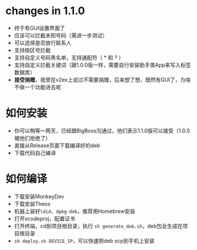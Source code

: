 # changes in 1.1.0
  * 终于有GUI设置界面了
  * 应该可以拦截未知号码（需进一步测试）
  * 可以选择是否放行联系人
  * 支持按区号拦截
  * 支持自定义号码黑名单，支持通配符（ * 和 ? ）
  * 支持自定义拦截关键词（跟1.0.0版一样，需要自行安装助手类App来写入标签数据库）
  * **接受捐赠**。我曾在v2ex上说过不需要捐赠，后来想了想，既然有GUI了，为啥不做一个功能进去呢

# 如何安装
  * 你可以稍等一两天，已经跟BigBoss沟通过，他们表示1.1.0版可以接受（1.0.0被他们拒绝了）
  * 直接从Release页面下载编译好的deb
  * 下载代码自己编译

# 如何编译
  * 下载安装MonkeyDev
  * 下载安装Theos
  * 机器上装好`ldid`、`dpkg-deb`，推荐用Homebrew安装
  * 打开xcodeproj，配置证书
  * 打开终端，cd到项目根目录，执行 `sh generate_deb.sh`，deb包会生成在项目根目录
  * `sh deploy.sh DEVICE_IP`，可以快速把deb scp到手机上安装
